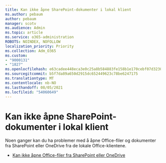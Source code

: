 ```yaml
---
title: Kan ikke åpne SharePoint-dokumenter i lokal klient
ms.author: pebaum
author: pebaum
manager: scotv
ms.audience: Admin
ms.topic: article
ms.service: o365-administration
ROBOTS: NOINDEX, NOFOLLOW
localization_priority: Priority
ms.collection: Adm_O365
ms.custom:
- "9000131"
- "1827"
ms.openlocfilehash: e63cadee448eca3e0c25a8b584883fe158b1e170cebf07d32301ac9cede51ab2
ms.sourcegitcommit: b5f7da89a650d2915dc652449623c78be6247175
ms.translationtype: MT
ms.contentlocale: nb-NO
ms.lasthandoff: 08/05/2021
ms.locfileid: "54060649"
---
```

# <a name="unable-to-open-sharepoint-documents-in-local-client"></a>Kan ikke åpne SharePoint-dokumenter i lokal klient

Noen ganger kan du ha problemer med å åpne Office-filer og dokumenter fra SharePoint eller OneDrive fra de lokale Office-klientene.

- [Kan ikke åpne Office-filer fra SharePoint eller OneDrive](https://docs.microsoft.com/sharepoint/troubleshoot/administration/cant-open-office-files)
